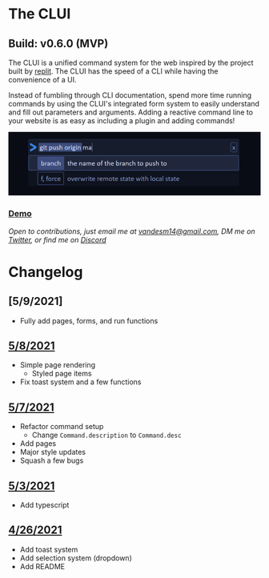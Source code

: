 # The CLUI
## Build: v0.6.0 (MVP)

The CLUI is a unified command system for the web inspired by the project built by [replit](https://docs.replit.com/misc/clui). The CLUI has the speed of a CLI while having the convenience of a UI.

Instead of fumbling through CLI documentation, spend more time running commands by using the CLUI's integrated form system to easily understand and fill out parameters and arguments. Adding a reactive command line to your website is as easy as including a plugin and adding commands!

![](clui-screenshot.png)

### [Demo](https://vandesm14.github.io/clui/)

*Open to contributions, just email me at vandesm14@gmail.com, DM me on [Twitter](https://twitter.com/vandesm14), or find me on [Discord](https://respdev.com/discord)*

# Changelog
## [5/9/2021]
- Fully add pages, forms, and run functions

## [5/8/2021](https://github.com/Vandesm14/clui/tree/ce628ed1ce32745b73952360288bf7968c8378e2)
- Simple page rendering
  - Styled page items
- Fix toast system and a few functions

## [5/7/2021](https://github.com/Vandesm14/clui/tree/31dfb4c579b28d1c6bc329cb4c473c8efd885b7f)
- Refactor command setup
  - Change `Command.description` to `Command.desc`
- Add pages
- Major style updates
- Squash a few bugs

## [5/3/2021](https://github.com/Vandesm14/clui/tree/b057e41aaff590bbf7c9bee1ec3d8630244eed22)
- Add typescript

## [4/26/2021](https://github.com/Vandesm14/clui/tree/cca21da1247e30ac200bb9c6c7d237e754116ba4)
- Add toast system
- Add selection system (dropdown)
- Add README
